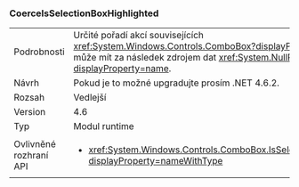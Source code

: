 ### <a name="coerceisselectionboxhighlighted"></a>CoerceIsSelectionBoxHighlighted

|   |   |
|---|---|
|Podrobnosti|Určité pořadí akcí souvisejících <xref:System.Windows.Controls.ComboBox?displayProperty=name> a může mít za následek zdrojem dat <xref:System.NullReferenceException?displayProperty=name>.|
|Návrh|Pokud je to možné upgradujte prosím .NET 4.6.2.|
|Rozsah|Vedlejší|
|Version|4.6|
|Typ|Modul runtime|
|Ovlivněné rozhraní API|<ul><li><xref:System.Windows.Controls.ComboBox.IsSelectionBoxHighlighted?displayProperty=nameWithType></li></ul>|

